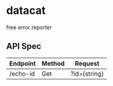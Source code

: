 # datacat

free error reporter

## API Spec

| Endpoint | Method | Request      |
| -------- | ------ | ------------ |
| /echo-id | Get    | ?id={string} |
